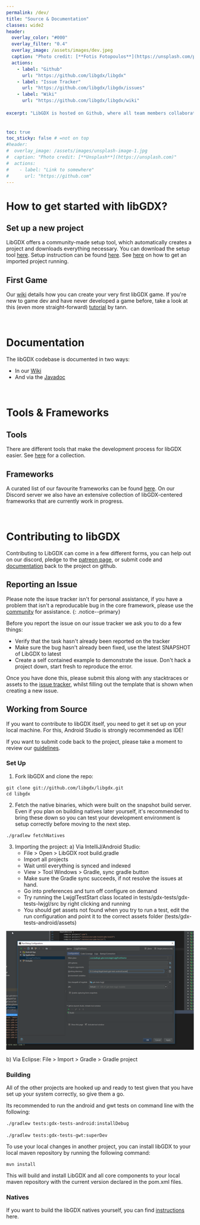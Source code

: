 ```yaml
---
permalink: /dev/
title: "Source & Documentation"
classes: wide2
header:
  overlay_color: "#000"
  overlay_filter: "0.4"
  overlay_image: /assets/images/dev.jpeg
  caption: "Photo credit: [**Fotis Fotopoulos**](https://unsplash.com/photos/DuHKoV44prg)"
  actions:
    - label: "Github"
      url: "https://github.com/libgdx/libgdx"
    - label: "Issue Tracker"
      url: "https://github.com/libgdx/libgdx/issues"
    - label: "Wiki"
      url: "https://github.com/libgdx/libgdx/wiki"

excerpt: "LibGDX is hosted on Github, where all team members collaborate. Fork, star and contribute to our project!."


toc: true
toc_sticky: false # =not on top
#header:
#  overlay_image: /assets/images/unsplash-image-1.jpg
#  caption: "Photo credit: [**Unsplash**](https://unsplash.com)"
#  actions:
#    - label: "Link to somewhere"
#      url: "https://github.com"
---
```


# How to get started with libGDX?
## Set up a new project
LibGDX offers a community-made setup tool, which automatically creates a project and downloads everything necessary. You can download the setup tool [here](https://github.com/tommyettinger/gdx-liftoff/releases). Setup instruction can be found [here](/dev/setup/). See [here](/dev/running/) on how to get an imported project running.

## First Game
Our [wiki](https://github.com/libgdx/libgdx/wiki/A-Simple-Game) details how you can create your very first libGDX game. If you're new to game dev and have never developed a game before, take a look at this (even more straight-forward) [tutorial](http://tann.space/HelloLibgdx/) by tann.

<br/>

# Documentation
The libGDX codebase is documented in two ways:
- In our [Wiki](https://github.com/libgdx/libgdx/wiki)
- And via the [Javadoc](https://libgdx.badlogicgames.com/ci/nightlies/docs/api/)

<br/>

# Tools & Frameworks
## Tools
There are different tools that make the development process for libGDX easier. See [here](/dev/tools/) for a collection.

## Frameworks
A curated list of our favourite frameworks can be found [here](https://github.com/rafaskb/awesome-libgdx). On our Discord server we also have an extensive collection of libGDX-centered frameworks that are currently work in progress.

<br/>

# Contributing to libGDX
Contributing to LibGDX can come in a few different forms, you can help out on our discord, pledge to the [patreon page](https://www.patreon.com/libgdx), or submit code and [documentation](https://github.com/libgdx/libgdx/wiki) back to the project on github.

## Reporting an Issue
Please note the issue tracker isn't for personal assistance, if you have a problem that isn't a reproducable bug in the core framework, please use the [community](/community/) for assistance.
{: .notice--primary}

Before you report the issue on our issue tracker we ask you to do a few things:
- Verify that the task hasn't already been reported on the tracker
- Make sure the bug hasn't already been fixed, use the latest SNAPSHOT of LibGDX to latest
- Create a self contained example to demonstrate the issue. Don't hack a project down, start fresh to reproduce the error.

Once you have done this, please submit this along with any stacktraces or assets to the [issue tracker](https://github.com/libgdx/libgdx/issues), whilst filling out the template that is shown when creating a new issue.

## Working from Source
If you want to contribute to libGDX itself, you need to get it set up on your local machine. For this, Android Studio is strongly recommended as IDE!

If you want to submit code back to the project, please take a moment to review our [guidelines](/dev/contributing/).

### Set Up
1. Fork libGDX and clone the repo:

```
git clone git://github.com/libgdx/libgdx.git
cd libgdx
```

2. Fetch the native binaries, which were built on the snapshot build server. Even if you plan on building natives later yourself, it's recommended to bring these down so you can test your development environment is setup correctly before moving to the next step.

```
./gradlew fetchNatives
```

3. Importing the project:
  a) Via IntelliJ/Android Studio:
     - File > Open > LibGDX root build.gradle
     - Import all projects
     - Wait until everything is synced and indexed
     - View > Tool Windows > Gradle, sync gradle button
     - Make sure the Gradle sync succeeds, if not resolve the issues at hand.
     - Go into preferences and turn off configure on demand
     - Try running the LwjglTestStart class located in tests/gdx-tests/gdx-tests-lwjgl/src by right clicking and running
     - You should get assets not found when you try to run a test, edit the run configuration and point it to the correct assets folder (tests/gdx-tests-android/assets)

![](/assets/images/dev/source/0.png)

  b) Via Eclipse: File > Import > Gradle > Gradle project

### Building
All of the other projects are hooked up and ready to test given that you have set up your system correctly, so give them a go.

Its recommended to run the android and gwt tests on command line with the following:

```
./gradlew tests:gdx-tests-android:installDebug

./gradlew tests:gdx-tests-gwt:superDev
```

To use your local changes in another project, you can install libGDX to your local maven repository by running the following command:
```
mvn install
```

This will build and install LibGDX and all core components to your local maven repository with the current version declared in the pom.xml files.

### Natives
If you want to build the libGDX natives yourself, you can find [instructions](/dev/natives/) here.
